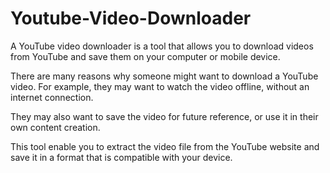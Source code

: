 # Youtube-Video-Downloader
A YouTube video downloader is a tool that allows you to download videos from YouTube and save them on your computer or mobile device.

There are many reasons why someone might want to download a YouTube video. For example, they may want to watch the video offline, without an internet connection. 

They may also want to save the video for future reference, or use it in their own content creation.

 This tool enable you to extract the video file from the YouTube website and save it in a format that is compatible with your device.
